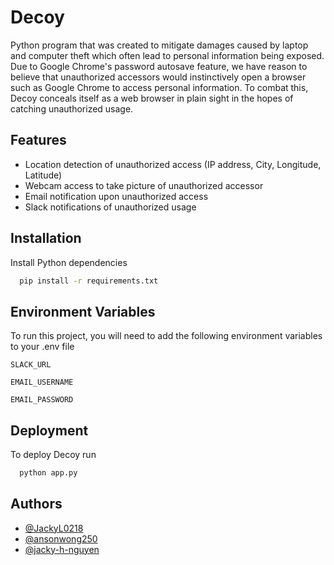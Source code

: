 
# Decoy

Python program that was created to mitigate damages caused by laptop and computer theft which often lead to personal information being exposed. Due to Google Chrome's password autosave feature, we have reason to believe that unauthorized accessors would instinctively open a browser such as Google Chrome to access personal information. To combat this, Decoy conceals itself as a web browser in plain sight in the hopes of catching unauthorized usage. 
## Features

- Location detection of unauthorized access (IP address, City, Longitude, Latitude)
- Webcam access to take picture of unauthorized accessor
- Email notification upon unauthorized access
- Slack notifications of unauthorized usage


## Installation

Install Python dependencies

```bash
  pip install -r requirements.txt
```
    
## Environment Variables

To run this project, you will need to add the following environment variables to your .env file

`SLACK_URL`

`EMAIL_USERNAME`

`EMAIL_PASSWORD`

## Deployment

To deploy Decoy run

```bash
  python app.py
```


## Authors

- [@JackyL0218](https://github.com/JackyL0218)
- [@ansonwong250](https://github.com/ansonwong250)
- [@jacky-h-nguyen](https://github.com/jacky-h-nguyen)

